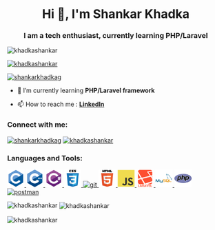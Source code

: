 <h1 align="center">Hi 👋, I'm Shankar Khadka</h1>
<h3 align="center">I am a tech enthusiast, currently learning PHP/Laravel</h3>

<p align="left"> <img src="https://komarev.com/ghpvc/?username=khadkashankar&label=Profile%20views&color=0e75b6&style=flat" alt="khadkashankar" /> </p>

<p align="left"> <a href="https://github.com/ryo-ma/github-profile-trophy"><img src="https://github-profile-trophy.vercel.app/?username=khadkashankar" alt="khadkashankar" /></a> </p>

<p align="left"> <a href="https://twitter.com/shankarkhadkag" target="blank"><img src="https://img.shields.io/twitter/follow/shankarkhadkag?logo=twitter&style=for-the-badge" alt="shankarkhadkag" /></a> </p>

- 🌱 I’m currently learning **PHP/Laravel framework**

- 📫 How to reach me : **<a href="https://www.linkedin.com/in/khadkashankar/">Linkedln</a>**

<h3 align="left">Connect with me:</h3>
<p align="left">
<a href="https://twitter.com/shankarkhadkag" target="blank"><img align="center" src="https://raw.githubusercontent.com/rahuldkjain/github-profile-readme-generator/master/src/images/icons/Social/twitter.svg" alt="shankarkhadkag" height="30" width="40" /></a>
<a href="https://linkedin.com/in/khadkashankar" target="blank"><img align="center" src="https://raw.githubusercontent.com/rahuldkjain/github-profile-readme-generator/master/src/images/icons/Social/linked-in-alt.svg" alt="khadkashankar" height="30" width="40" /></a>
</p>

<h3 align="left">Languages and Tools:</h3>
<p align="left"> <a href="https://www.cprogramming.com/" target="_blank" rel="noreferrer"> <img src="https://raw.githubusercontent.com/devicons/devicon/master/icons/c/c-original.svg" alt="c" width="40" height="40"/> </a> <a href="https://www.w3schools.com/cpp/" target="_blank" rel="noreferrer"> <img src="https://raw.githubusercontent.com/devicons/devicon/master/icons/cplusplus/cplusplus-original.svg" alt="cplusplus" width="40" height="40"/> </a> <a href="https://www.w3schools.com/cs/" target="_blank" rel="noreferrer"> <img src="https://raw.githubusercontent.com/devicons/devicon/master/icons/csharp/csharp-original.svg" alt="csharp" width="40" height="40"/> </a> <a href="https://www.w3schools.com/css/" target="_blank" rel="noreferrer"> <img src="https://raw.githubusercontent.com/devicons/devicon/master/icons/css3/css3-original-wordmark.svg" alt="css3" width="40" height="40"/> </a> <a href="https://git-scm.com/" target="_blank" rel="noreferrer"> <img src="https://www.vectorlogo.zone/logos/git-scm/git-scm-icon.svg" alt="git" width="40" height="40"/> </a> <a href="https://www.w3.org/html/" target="_blank" rel="noreferrer"> <img src="https://raw.githubusercontent.com/devicons/devicon/master/icons/html5/html5-original-wordmark.svg" alt="html5" width="40" height="40"/> </a> <a href="https://developer.mozilla.org/en-US/docs/Web/JavaScript" target="_blank" rel="noreferrer"> <img src="https://raw.githubusercontent.com/devicons/devicon/master/icons/javascript/javascript-original.svg" alt="javascript" width="40" height="40"/> </a> <a href="https://laravel.com/" target="_blank" rel="noreferrer"> <img src="https://raw.githubusercontent.com/devicons/devicon/master/icons/laravel/laravel-plain-wordmark.svg" alt="laravel" width="40" height="40"/> </a> <a href="https://www.mysql.com/" target="_blank" rel="noreferrer"> <img src="https://raw.githubusercontent.com/devicons/devicon/master/icons/mysql/mysql-original-wordmark.svg" alt="mysql" width="40" height="40"/> </a> <a href="https://www.php.net" target="_blank" rel="noreferrer"> <img src="https://raw.githubusercontent.com/devicons/devicon/master/icons/php/php-original.svg" alt="php" width="40" height="40"/> </a> <a href="https://postman.com" target="_blank" rel="noreferrer"> <img src="https://www.vectorlogo.zone/logos/getpostman/getpostman-icon.svg" alt="postman" width="40" height="40"/> </a> </p>

<p><img align="left" src="https://github-readme-stats.vercel.app/api/top-langs?username=khadkashankar&show_icons=true&locale=en&layout=compact" alt="khadkashankar" /></p>

<p>&nbsp;<img align="center" src="https://github-readme-stats.vercel.app/api?username=khadkashankar&show_icons=true&locale=en" alt="khadkashankar" /></p>

<p><img align="center" src="https://github-readme-streak-stats.herokuapp.com/?user=khadkashankar&" alt="khadkashankar" /></p>
